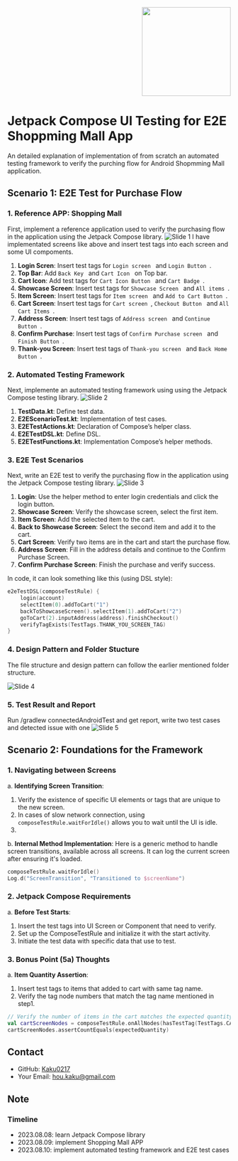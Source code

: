 <p align="right">
  <img src="https://developer.android.com/images/jetpack/compose-logo.svg" width="200" />
</p>


# Jetpack Compose UI Testing for E2E Shoppming Mall App

An detailed explanation of implementation of from scratch an automated testing framework to verify the purching flow for Android Shopmming Mall application.

## Scenario 1: E2E Test for Purchase Flow

### 1. Reference APP: Shopping Mall
First, implement a reference application used to verify the purchasing flow in the application using the Jetpack Compose library.
![Slide 1](Screenshot/Automation/Slide1.JPG)
I have implementated screens like above and insert test tags into each screen and some UI compoments.
1. **Login Scren**: Insert test tags for  `Login screen ` and  `Login Button `.
2. **Top Bar**: Add  `Back Key ` and  `Cart Icon ` on Top bar.
3. **Cart Icon**: Add test tags for  `Cart Icon Button ` and  `Cart Badge `.
4. **Showcase Screen**: Insert test tags for  `Showcase Screen ` and  `All items `. 
5. **Item Screen**: Insert test tags for  `Item screen ` and  `Add to Cart Button `.
6. **Cart Screen**: Insert test tags for  `Cart screen `,  `Checkout Button ` and  `All Cart Items `.
7. **Address Screen**: Insert test tags of  `Address screen ` and  `Continue Button `.
8. **Confirm Purchase**: Insert test tags of  `Confirm Purchase screen ` and  `Finish Button `.
9. **Thank-you Screen**: Insert test tags of  `Thank-you screen ` and  `Back Home Button `.

### 2. Automated Testing Framework
Next, implemente an automated testing framework using using the Jetpack Compose testing library.
![Slide 2](Screenshot/Automation/Slide2.JPG)

1. **TestData.kt**: Define test data.
2. **E2EScenarioTest.kt**: Implementation of test cases.
3. **E2ETestActions.kt**: Declaration of Compose’s helper class.
4. **E2ETestDSL.kt**: Define DSL.
5. **E2ETestFunctions.kt**: Implementation Compose’s helper methods.

### 3.  E2E Test Scenarios
Next, write an E2E test to verify the purchasing flow in the application using the Jetpack Compose testing library.
![Slide 3](Screenshot/Automation/Slide3.JPG)

1. **Login**: Use the helper method to enter login credentials and click the login button.
2. **Showcase Screen**: Verify the showcase screen, select the first item.
3. **Item Screen**: Add the selected item to the cart.
4. **Back to Showcase Screen**: Select the second item and add it to the cart.
5. **Cart Screen**: Verify two items are in the cart and start the purchase flow.
6. **Address Screen**: Fill in the address details and continue to the Confirm Purchase Screen.
7. **Confirm Purchase Screen**: Finish the purchase and verify success.

In code, it can look something like this (using DSL style):

```kotlin
e2eTestDSL(composeTestRule) {
    login(account)
    selectItem(0).addToCart("1")
    backToShowcaseScreen().selectItem(1).addToCart("2")
    goToCart(2).inputAddress(address).finishCheckout()
    verifyTagExists(TestTags.THANK_YOU_SCREEN_TAG)
}
```
### 4.  Design Pattern and Folder Stucture
The file structure and design pattern can follow the earlier mentioned folder structure.

![Slide 4](Screenshot/Automation/Slide4.JPG)

### 5.  Test Result and Report
Run /gradlew connectedAndroidTest and get report, write two test cases and detected issue with one
![Slide 5](Screenshot/Automation/Slide5.JPG)

## Scenario 2: Foundations for the Framework

### 1. Navigating between Screens
  a. **Identifying Screen Transition**:
1. Verify the existence of specific UI elements or tags that are unique to the new screen.
2. In cases of slow network connection, using `composeTestRule.waitForIdle()` allows you to wait until the UI is idle.
3. 
  b. **Internal Method Implementation**:
Here is a generic method to handle screen transitions, available across all screens. It can log the current screen after ensuring it's loaded.
```kotlin
composeTestRule.waitForIdle()
Log.d("ScreenTransition", "Transitioned to $screenName")
```

### 2. Jetpack Compose Requirements
  a. **Before Test Starts**:
1. Insert the test tags into UI Screen or Component that need to verify.
2. Set up the ComposeTestRule and initialize it with the start activity.
3. Initiate the test data with specific data that use to test.

    
### 3. Bonus Point (5a) Thoughts
  a. **Item Quantity Assertion**:
1. Insert test tags to items that added to cart with same tag name.
2. Verify the tag node numbers that match the tag name mentioned in step1. 
```kotlin
// Verify the number of items in the cart matches the expected quantity
val cartScreenNodes = composeTestRule.onAllNodes(hasTestTag(TestTags.CART_SCREEN_ITEM_TAG))
cartScreenNodes.assertCountEquals(expectedQuantity)
```

## Contact

- GitHub: [Kaku0217](https://github.com/Kaku0217/JetpackCompose.git)
- Your Email: [hou.kaku@gmail.com](mailto:hou.kaku@gmail.com)

## Note
### Timeline
- 2023.08.08: learn Jetpack Compose library
- 2023.08.09: implement Shopping Mall APP
- 2023.08.10: implement automated testing framework and E2E test cases
